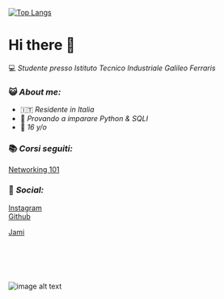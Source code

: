 [![Top Langs](https://github-readme-stats.vercel.app/api/top-langs/?username=SamueleAmato)](https://github.com/SamueleAmato/github-readme-stats)
# Hi there 👋
💻 _Studente presso Istituto Tecnico Industriale Galileo Ferraris_
### 😺 _About me:_ 
* 🇮🇹 _Residente in Italia_
* 🐍 _Provando a imparare Python & SQLI_
* 🎂 _16 y/o_

### 📚 _Corsi seguiti:_
[Networking 101](https://www.udemy.com/course/networking-101-corso-di-reti-da-zero/)

### 📱 _Social:_
[Instagram](https://instagram.com/katz.py/)<br />
[Github](https://github.com/redKatz/)<br />

[Jami](https://i.ibb.co/hmCkY1m/Screenshot-20220724-192852.png)
<br />


<br>

### ⠀
![image alt text](https://i.ibb.co/D1Bbb7v/Untitled.png)

